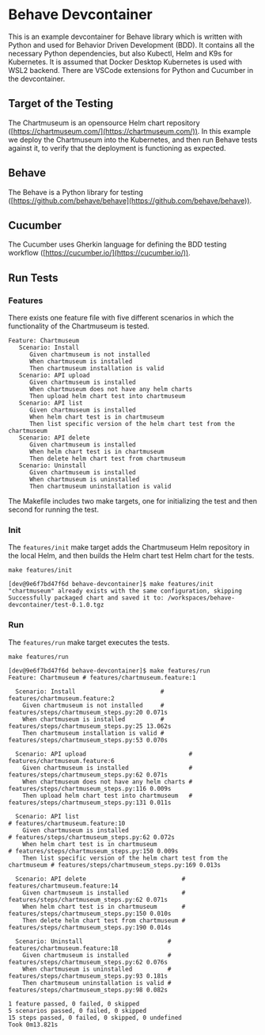 # Behave Devcontainer

This is an example devcontainer for Behave library which is written with Python and used for Behavior Driven Development (BDD). It contains all the necessary Python dependencies, but also Kubectl, Helm and K9s for Kubernetes. It is assumed that Docker Desktop Kubernetes is used with WSL2 backend. There are VSCode extensions for Python and Cucumber in the devcontainer.

## Target of the Testing

The Chartmuseum is an opensource Helm chart repository ([https://chartmuseum.com/](https://chartmuseum.com/)). In this example we deploy the Chartmuseum into the Kubernetes, and then run Behave tests against it, to verify that the deployment is functioning as expected.

## Behave

The Behave is a Python library for testing ([https://github.com/behave/behave](https://github.com/behave/behave)).

## Cucumber

The Cucumber uses Gherkin language for defining the BDD testing workflow ([https://cucumber.io/](https://cucumber.io/)).

## Run Tests

### Features

There exists one feature file with five different scenarios in which the functionality of the Chartmuseum is tested.

```gherkin
Feature: Chartmuseum
   Scenario: Install
      Given chartmuseum is not installed
      When chartmuseum is installed
      Then chartmuseum installation is valid
   Scenario: API upload
      Given chartmuseum is installed
      When chartmuseum does not have any helm charts
      Then upload helm chart test into chartmuseum
   Scenario: API list
      Given chartmuseum is installed
      When helm chart test is in chartmuseum
      Then list specific version of the helm chart test from the chartmuseum
   Scenario: API delete
      Given chartmuseum is installed
      When helm chart test is in chartmuseum
      Then delete helm chart test from chartmuseum
   Scenario: Uninstall
      Given chartmuseum is installed
      When chartmuseum is uninstalled
      Then chartmuseum uninstallation is valid

```

The Makefile includes two make targets, one for initializing the test and then second for running the test.

### Init

The `features/init` make target adds the Chartmuseum Helm repository in the local Helm, and then builds the Helm chart test Helm chart for the tests.

```
make features/init
```

```
[dev@9e6f7bd47f6d behave-devcontainer]$ make features/init
"chartmuseum" already exists with the same configuration, skipping
Successfully packaged chart and saved it to: /workspaces/behave-devcontainer/test-0.1.0.tgz
```

### Run

The `features/run` make target executes the tests.

```
make features/run
```

```
[dev@9e6f7bd47f6d behave-devcontainer]$ make features/run
Feature: Chartmuseum # features/chartmuseum.feature:1

  Scenario: Install                        # features/chartmuseum.feature:2
    Given chartmuseum is not installed     # features/steps/chartmuseum_steps.py:20 0.071s
    When chartmuseum is installed          # features/steps/chartmuseum_steps.py:25 13.062s
    Then chartmuseum installation is valid # features/steps/chartmuseum_steps.py:53 0.070s

  Scenario: API upload                             # features/chartmuseum.feature:6
    Given chartmuseum is installed                 # features/steps/chartmuseum_steps.py:62 0.071s
    When chartmuseum does not have any helm charts # features/steps/chartmuseum_steps.py:116 0.009s
    Then upload helm chart test into chartmuseum   # features/steps/chartmuseum_steps.py:131 0.011s

  Scenario: API list                                                       # features/chartmuseum.feature:10
    Given chartmuseum is installed                                         # features/steps/chartmuseum_steps.py:62 0.072s
    When helm chart test is in chartmuseum                                 # features/steps/chartmuseum_steps.py:150 0.009s
    Then list specific version of the helm chart test from the chartmuseum # features/steps/chartmuseum_steps.py:169 0.013s

  Scenario: API delete                           # features/chartmuseum.feature:14
    Given chartmuseum is installed               # features/steps/chartmuseum_steps.py:62 0.071s
    When helm chart test is in chartmuseum       # features/steps/chartmuseum_steps.py:150 0.010s
    Then delete helm chart test from chartmuseum # features/steps/chartmuseum_steps.py:190 0.014s

  Scenario: Uninstall                        # features/chartmuseum.feature:18
    Given chartmuseum is installed           # features/steps/chartmuseum_steps.py:62 0.076s
    When chartmuseum is uninstalled          # features/steps/chartmuseum_steps.py:93 0.181s
    Then chartmuseum uninstallation is valid # features/steps/chartmuseum_steps.py:98 0.082s

1 feature passed, 0 failed, 0 skipped
5 scenarios passed, 0 failed, 0 skipped
15 steps passed, 0 failed, 0 skipped, 0 undefined
Took 0m13.821s
```
